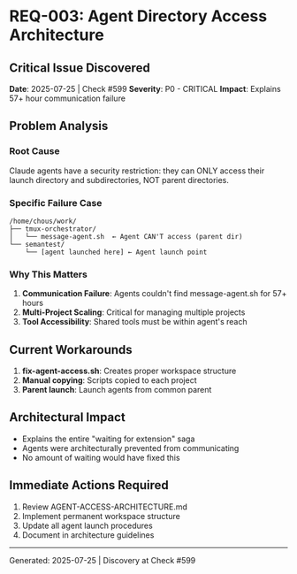 # REQ-003: Agent Directory Access Architecture

## Critical Issue Discovered
**Date**: 2025-07-25 | Check #599
**Severity**: P0 - CRITICAL
**Impact**: Explains 57+ hour communication failure

## Problem Analysis

### Root Cause
Claude agents have a security restriction: they can ONLY access their launch directory and subdirectories, NOT parent directories.

### Specific Failure Case
```
/home/chous/work/
├── tmux-orchestrator/
│   └── message-agent.sh  ← Agent CAN'T access (parent dir)
└── semantest/
    └── [agent launched here] ← Agent launch point
```

### Why This Matters
1. **Communication Failure**: Agents couldn't find message-agent.sh for 57+ hours
2. **Multi-Project Scaling**: Critical for managing multiple projects
3. **Tool Accessibility**: Shared tools must be within agent's reach

## Current Workarounds
1. **fix-agent-access.sh**: Creates proper workspace structure
2. **Manual copying**: Scripts copied to each project
3. **Parent launch**: Launch agents from common parent

## Architectural Impact
- Explains the entire "waiting for extension" saga
- Agents were architecturally prevented from communicating
- No amount of waiting would have fixed this

## Immediate Actions Required
1. Review AGENT-ACCESS-ARCHITECTURE.md
2. Implement permanent workspace structure
3. Update all agent launch procedures
4. Document in architecture guidelines

---
Generated: 2025-07-25 | Discovery at Check #599